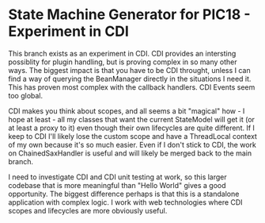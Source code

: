 State Machine Generator for PIC18 - Experiment in CDI
=====================================================

This branch exists as an experiment in CDI. CDI provides an intersting
possiblity for plugin handling, but is proving complex in so many other
ways. The biggest impact is that you have to be CDI throught, unless I
can find a way of querying the BeanManager directly in the situations
I need it. This has proven most complex with the callback handlers. CDI
Events seem too global.

CDI makes you think about scopes, and all seems a bit "magical"
how - I hope at least - all my classes that want the current StateModel
will get it (or at least a proxy to it) even though their own lifecycles
are quite different. If I keep to CDI I'll likely lose the custom scope
and have a ThreadLocal context of my own because it's so much easier.
Even if I don't stick to CDI, the work on ChainedSaxHandler is useful
and will likely be merged back to the main branch.

I need to investigate CDI and CDI unit testing at work, so this larger
codebase that is more meaningful than "Hello World" gives a good opportunity.
The biggest difference perhaps is that this is a standalone application with 
complex logic. I work with web technologies where CDI scopes and lifecycles are more
obviously useful.

